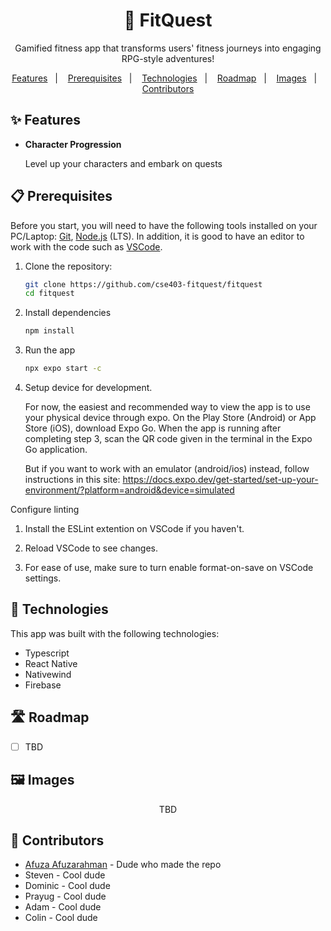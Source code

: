 <h1 align="center">
    💪 FitQuest
</h1>
<p align="center">Gamified fitness app that transforms users' fitness journeys into engaging RPG-style adventures!</p>

<!-- <p align="center">View Demo:
<a href="https://rise-to-olympus.netlify.app/">rise-to-olympus.netlify.app</a>
</p> -->

<p align="center">
  <a href="#-features">Features</a>&nbsp;&nbsp;&nbsp;|&nbsp;&nbsp;&nbsp;
  <a href="#-prerequisites">Prerequisites</a>&nbsp;&nbsp;&nbsp;|&nbsp;&nbsp;&nbsp;
  <a href="#-technologies">Technologies</a>&nbsp;&nbsp;&nbsp;|&nbsp;&nbsp;&nbsp;
  <a href="#%EF%B8%8F-roadmap">Roadmap</a>&nbsp;&nbsp;&nbsp;|&nbsp;&nbsp;&nbsp;
  <a href="#%EF%B8%8F-images">Images</a>&nbsp;&nbsp;&nbsp;|&nbsp;&nbsp;&nbsp;
  <!-- <a href="#%EF%B8%8F-roadmap">Walkthrough</a>&nbsp;&nbsp;&nbsp;|&nbsp;&nbsp;&nbsp; -->
  <a href="#-contributors">Contributors</a>
</p>

## ✨ Features

- **Character Progression**

  Level up your characters and embark on quests

## 📋 Prerequisites

Before you start, you will need to have the following tools installed on your PC/Laptop:
[Git](https://git-scm.com), [Node.js](https://nodejs.org/en/) (LTS).
In addition, it is good to have an editor to work with the code such as [VSCode](https://code.visualstudio.com/).

1. Clone the repository:

   ```bash
   git clone https://github.com/cse403-fitquest/fitquest
   cd fitquest
   ```

2. Install dependencies

   ```bash
   npm install
   ```

3. Run the app

   ```bash
   npx expo start -c
   ```

4. Setup device for development.

   For now, the easiest and recommended way to view the app is to use your physical device through expo. On the Play Store (Android) or App Store (iOS), download Expo Go. When the app is running after completing step 3, scan the QR code given in the terminal in the Expo Go application.

   But if you want to work with an emulator (android/ios) instead, follow instructions in this site: https://docs.expo.dev/get-started/set-up-your-environment/?platform=android&device=simulated

Configure linting

1. Install the ESLint extention on VSCode if you haven't.

2. Reload VSCode to see changes.

3. For ease of use, make sure to turn enable format-on-save on VSCode settings.

## 🚀 Technologies

This app was built with the following technologies:

- Typescript
- React Native
- Nativewind
- Firebase

## 🛣️ Roadmap

- [ ] TBD

## 🖼️ Images

<div align="center">

TBD

</div>

## 👥 Contributors

- [Afuza Afuzarahman](https://github.com/afutofu) - Dude who made the repo
- Steven - Cool dude
- Dominic - Cool dude
- Prayug - Cool dude
- Adam - Cool dude
- Colin - Cool dude

